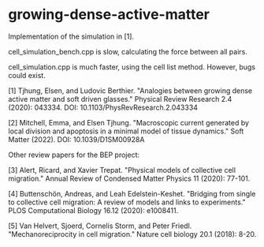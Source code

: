 # growing-dense-active-matter

Implementation of the simulation in [1]. 

cell_simulation_bench.cpp is slow, calculating the force between all pairs. 

cell_simulation.cpp is much faster, using the cell list method. However, bugs could exist.

[1] Tjhung, Elsen, and Ludovic Berthier. "Analogies between growing dense active matter and soft driven glasses." Physical Review Research 2.4 (2020): 043334. DOI: 10.1103/PhysRevResearch.2.043334

[2] Mitchell, Emma, and Elsen Tjhung. "Macroscopic current generated by local division and apoptosis in a minimal model of tissue dynamics." Soft Matter (2022). DOI: 10.1039/D1SM00928A 

Other review papers for the BEP project:

[3] Alert, Ricard, and Xavier Trepat. "Physical models of collective cell migration." Annual Review of Condensed Matter Physics 11 (2020): 77-101.

[4] Buttenschön, Andreas, and Leah Edelstein-Keshet. "Bridging from single to collective cell migration: A review of models and links to experiments." PLOS Computational Biology 16.12 (2020): e1008411.

[5] Van Helvert, Sjoerd, Cornelis Storm, and Peter Friedl. "Mechanoreciprocity in cell migration." Nature cell biology 20.1 (2018): 8-20.
